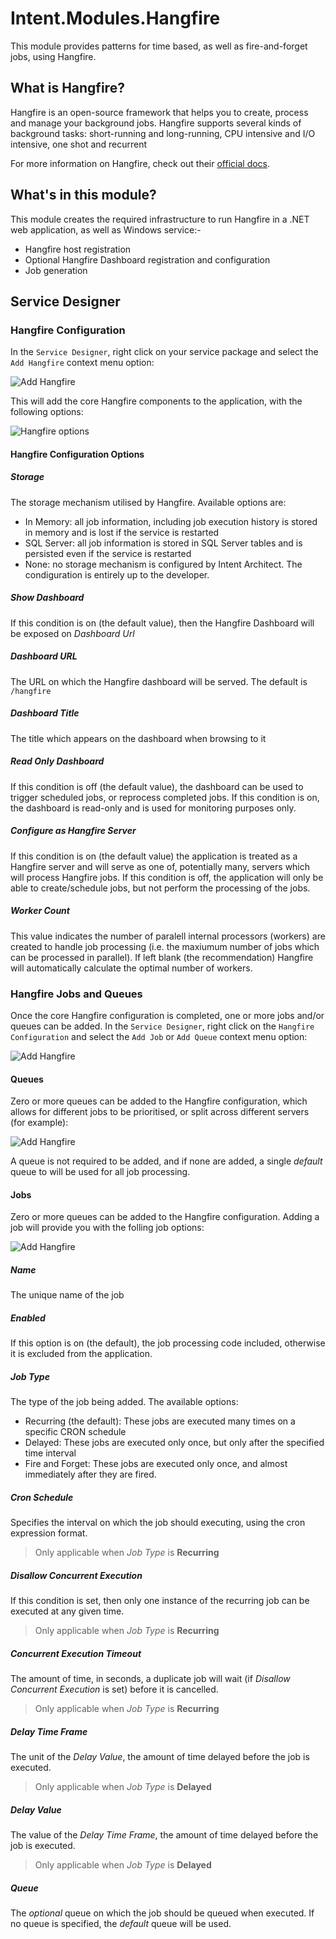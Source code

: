 # Intent.Modules.Hangfire

This module provides patterns for time based, as well as fire-and-forget jobs, using Hangfire.

## What is Hangfire?

Hangfire is an open-source framework that helps you to create, process and manage your background jobs. Hangfire supports several kinds of background tasks: short-running and long-running, CPU intensive and I/O intensive, one shot and recurrent

For more information on Hangfire, check out their [official docs](https://www.hangfire.io/).

## What's in this module?

This module creates the required infrastructure to run Hangfire in a .NET web application, as well as Windows service:-

* Hangfire host registration 
* Optional Hangfire Dashboard registration and configuration
* Job generation

## Service Designer

### Hangfire Configuration
In the `Service Designer`, right click on your service package and select the `Add Hangfire` context menu option:

![Add Hangfire](./docs/images/modeled-hangfire.png)

This will add the core Hangfire components to the application, with the following options:

![Hangfire options](./docs/images/hangfire-configuration.png)

#### Hangfire Configuration Options

##### Storage
The storage mechanism utilised by Hangfire. Available options are:
- In Memory: all job information, including job execution history is stored in memory and is lost if the service is restarted
- SQL Server: all job information is stored in SQL Server tables and is persisted even if the service is restarted
- None: no storage mechanism is configured by Intent Architect. The condiguration is entirely up to the developer.

##### Show Dashboard
If this condition is on (the default value), then the Hangfire Dashboard will be exposed on _Dashboard Url_

##### Dashboard URL
The URL on which the Hangfire dashboard will be served. The default is `/hangfire`

##### Dashboard Title
The title which appears on the dashboard when browsing to it

##### Read Only Dashboard
If this condition is off (the default value), the dashboard can be used to trigger scheduled jobs, or reprocess completed jobs. If this condition is on, the dashboard is read-only and is used for monitoring purposes only.

##### Configure as Hangfire Server
If this condition is on (the default value) the application is treated as a Hangfire server and will serve as one of, potentially many, servers which will process Hangfire jobs. If this condition is off, the application will only be able to create/schedule jobs, but not perform the processing of the jobs.

##### Worker Count
This value indicates the number of paralell internal processors (workers) are created to handle job processing (i.e. the maxiumum number of jobs which can be processed in parallel). If left blank (the recommendation) Hangfire will automatically calculate the optimal number of workers.

### Hangfire Jobs and Queues

Once the core Hangfire configuration is completed, one or more jobs and/or queues can be added. In the `Service Designer`, right click on the `Hangfire Configuration` and select the `Add Job` or `Add Queue` context menu option:

![Add Hangfire](./docs/images/modeled-job-queue.png)

#### Queues

Zero or more queues can be added to the Hangfire configuration, which allows for different jobs to be prioritised, or split across different servers (for example):

![Add Hangfire](./docs/images/hangfire-queue-configuration.png)

A queue is not required to be added, and if none are added, a single _default_ queue to will be used for all job processing.

#### Jobs

Zero or more queues can be added to the Hangfire configuration. Adding a job will provide you with the folling job options:

![Add Hangfire](./docs/images/hangfire-job-configuration.png)

##### Name
The unique name of the job

##### Enabled
If this option is on (the default), the job processing code included, otherwise it is excluded from the application. 

##### Job Type
The type of the job being added. The available options:
* Recurring (the default): These jobs are executed many times on a specific CRON schedule
* Delayed: These jobs are executed only once, but only after the specified time interval
* Fire and Forget: These jobs are executed only once, and almost immediately after they are fired.

##### Cron Schedule

Specifies the interval on which the job should executing, using the cron expression format.

> Only applicable when _Job Type_ is **Recurring** 

##### Disallow Concurrent Execution

If this condition is set, then only one instance of the recurring job can be executed at any given time.

> Only applicable when _Job Type_ is **Recurring** 

##### Concurrent Execution Timeout

The amount of time, in seconds, a duplicate job will wait (if _Disallow Concurrent Execution_ is set) before it is cancelled.

> Only applicable when _Job Type_ is **Recurring** 

##### Delay Time Frame

The unit of the _Delay Value_, the amount of time delayed before the job is executed.

> Only applicable when _Job Type_ is **Delayed** 

##### Delay Value

The value of the _Delay Time Frame_, the amount of time delayed before the job is executed.

> Only applicable when _Job Type_ is **Delayed** 

##### Queue

The _optional_ queue on which the job should be queued when executed. If no queue is specified, the _default_ queue will be used.